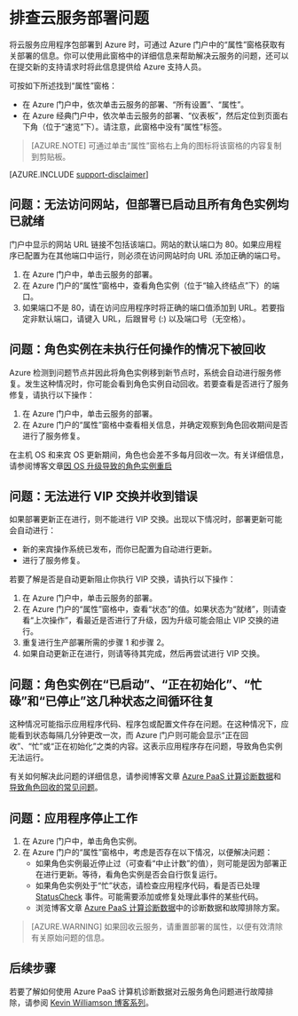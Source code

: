 <properties
 pageTitle="排查云服务部署问题 | Azure"
 description="将云服务部署到 Azure 时，可能会遇到几个常见问题。本文提供了部分问题的解决方案。"
   services="cloud-services"
   documentationCenter=""
   authors="simonxjx"
   manager="felixwu"
   editor=""
   tags="top-support-issue"/>
<tags
   ms.service="cloud-services"
   ms.date="06/03/2016"
   wacn.date="05/17/2016" />

# 排查云服务部署问题

将云服务应用程序包部署到 Azure 时，可通过 Azure 门户中的“属性”窗格获取有关部署的信息。你可以使用此窗格中的详细信息来帮助解决云服务的问题，还可以在提交新的支持请求时将此信息提供给 Azure 支持人员。

可按如下所述找到“属性”窗格：

* 在 Azure 门户中，依次单击云服务的部署、“所有设置”、“属性”。
* 在 Azure 经典门户中，依次单击云服务的部署、“仪表板”，然后定位到页面右下角（位于“速览”下）。请注意，此窗格中没有“属性”标签。

> [AZURE.NOTE] 可通过单击“属性”窗格右上角的图标将该窗格的内容复制到剪贴板。

[AZURE.INCLUDE [support-disclaimer](../../includes/support-disclaimer.md)]

## 问题：无法访问网站，但部署已启动且所有角色实例均已就绪

门户中显示的网站 URL 链接不包括该端口。网站的默认端口为 80。如果应用程序已配置为在其他端口中运行，则必须在访问网站时向 URL 添加正确的端口号。

1. 在 Azure 门户中，单击云服务的部署。
2. 在 Azure 门户的“属性”窗格中，查看角色实例（位于“输入终结点”下）的端口。
3. 如果端口不是 80，请在访问应用程序时将正确的端口值添加到 URL。若要指定非默认端口，请键入 URL，后跟冒号 (:) 以及端口号（无空格）。

## 问题：角色实例在未执行任何操作的情况下被回收

Azure 检测到问题节点并因此将角色实例移到新节点时，系统会自动进行服务修复。发生这种情况时，你可能会看到角色实例自动回收。若要查看是否进行了服务修复，请执行以下操作：

1. 在 Azure 门户中，单击云服务的部署。
2. 在 Azure 门户的“属性”窗格中查看相关信息，并确定观察到角色回收期间是否进行了服务修复。

在主机 OS 和来宾 OS 更新期间，角色也会差不多每月回收一次。有关详细信息，请参阅博客文章[因 OS 升级导致的角色实例重启](http://blogs.msdn.com/b/kwill/archive/2012/09/19/role-instance-restarts-due-to-os-upgrades.aspx)

## 问题：无法进行 VIP 交换并收到错误

如果部署更新正在进行，则不能进行 VIP 交换。出现以下情况时，部署更新可能会自动进行：

* 新的来宾操作系统已发布，而你已配置为自动进行更新。
* 进行了服务修复。

若要了解是否是自动更新阻止你执行 VIP 交换，请执行以下操作：

1. 在 Azure 门户中，单击云服务的部署。
2. 在 Azure 门户的“属性”窗格中，查看“状态”的值。如果状态为“就绪”，则请查看“上次操作”，看最近是否进行了升级，因为升级可能会阻止 VIP 交换的进行。
3. 重复进行生产部署所需的步骤 1 和步骤 2。
4. 如果自动更新正在进行，则请等待其完成，然后再尝试进行 VIP 交换。

## 问题：角色实例在“已启动”、“正在初始化”、“忙碌”和“已停止”这几种状态之间循环往复

这种情况可能指示应用程序代码、程序包或配置文件存在问题。在这种情况下，应能看到状态每隔几分钟更改一次，而 Azure 门户则可能会显示“正在回收”、“忙”或“正在初始化”之类的内容。这表示应用程序存在问题，导致角色实例无法运行。

有关如何解决此问题的详细信息，请参阅博客文章 [Azure PaaS 计算诊断数据](http://blogs.msdn.com/b/kwill/archive/2013/08/09/windows-azure-paas-compute-diagnostics-data.aspx)和[导致角色回收的常见问题](/documentation/articles/cloud-services-troubleshoot-common-issues-which-cause-roles-recycle/)。

## 问题：应用程序停止工作

1. 在 Azure 门户中，单击角色实例。
2. 在 Azure 门户的“属性”窗格中，考虑是否存在以下情况，以便解决问题：
   * 如果角色实例最近停止过（可查看“中止计数”的值），则可能是因为部署正在进行更新。等待，看角色实例是否会自行恢复运行。
   * 如果角色实例处于“忙”状态，请检查应用程序代码，看是否已处理 [StatusCheck](https://msdn.microsoft.com/zh-cn/library/microsoft.windowsazure.serviceruntime.roleenvironment.statuscheck) 事件。可能需要添加或修复处理此事件的某些代码。
   * 浏览博客文章 [Azure PaaS 计算诊断数据](http://blogs.msdn.com/b/kwill/archive/2013/08/09/windows-azure-paas-compute-diagnostics-data.aspx)中的诊断数据和故障排除方案。

>[AZURE.WARNING] 如果回收云服务，请重置部署的属性，以便有效清除有关原始问题的信息。

## 后续步骤



若要了解如何使用 Azure PaaS 计算机诊断数据对云服务角色问题进行故障排除，请参阅 [Kevin Williamson 博客系列](http://blogs.msdn.com/b/kwill/archive/2013/08/09/windows-azure-paas-compute-diagnostics-data.aspx)。

<!---HONumber=Mooncake_Quality_Review_1202_2016-->